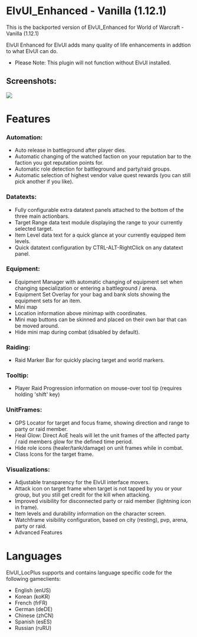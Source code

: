 # ElvUI_Enhanced - Vanilla (1.12.1)

This is the backported version of ElvUI_Enhanced for World of Warcraft - Vanilla (1.12.1) 

ElvUI Enhanced for ElvUI adds many quality of life enhancements in addtion to what ElvUI can do.

- Please Note: This plugin will not function without ElvUI installed.

## Screenshots:

<img src="https://media.forgecdn.net/attachments/87/165/ElvUI-Enhanced.png">

# Features

### Automation:
- Auto release in battleground after player dies.
- Automatic changing of the watched faction on your reputation bar to the faction you got reputation points for.
- Automatic role detection for battleground and party/raid groups.
- Automatic selection of highest vendor value quest rewards (you can still pick another if you like).

### Datatexts:
- Fully configurable extra datatext panels attached to the bottom of the three main actionbars.
- Target Range data text module displaying the range to your currently selected target.
- Item Level data text for a quick glance at your currently equipped item levels.
- Quick datatext configuration by CTRL-ALT-RightClick on any datatext panel.

### Equipment:
- Equipment Manager with automatic changing of equipment set when changing specialization or entering a battleground / arena.
- Equipment Set Overlay for your bag and bank slots showing the equipment sets for an item.
- Mini map
- Location information above minimap with coordinates.
- Mini map buttons can be skinned and placed on their own bar that can be moved around.
- Hide mini map during combat (disabled by default).

### Raiding:
- Raid Marker Bar for quickly placing target and world markers.

### Tooltip:
- Player Raid Progression information on mouse-over tool tip (requires holding 'shift' key)

### UnitFrames:
- GPS Locator for target and focus frame, showing direction and range to party or raid member.
- Heal Glow: Direct AoE heals will let the unit frames of the affected party / raid members glow for the defined time period.
- Hide role icons (healer/tank/damage) on unit frames while in combat.
- Class Icons for the target frame.

### Visualizations:
- Adjustable transparency for the ElvUI interface movers.
- Attack icon on target frame when target is not tapped by you or your group, but you still get credit for the kill when attacking.
- Improved visibility for disconnected party or raid member (lightning icon in frame).
- Item levels and durability information on the character screen.
- Watchframe visibility configuration, based on city (resting), pvp, arena, party or raid.
- Advanced Features

# Languages

ElvUI_LocPlus supports and contains language specific code for the following gameclients:
- English (enUS)
- Korean (koKR)
- French (frFR)
- German (deDE)
- Chinese (zhCN)
- Spanish (esES)
- Russian (ruRU)

